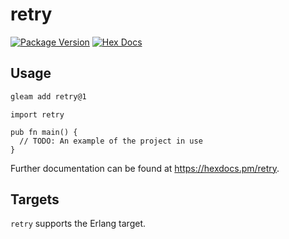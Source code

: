 # retry

[![Package Version](https://img.shields.io/hexpm/v/retry)](https://hex.pm/packages/retry)
[![Hex Docs](https://img.shields.io/badge/hex-docs-ffaff3)](https://hexdocs.pm/retry/)

## Usage

```sh
gleam add retry@1
```
```gleam
import retry

pub fn main() {
  // TODO: An example of the project in use
}
```

Further documentation can be found at <https://hexdocs.pm/retry>.

## Targets

`retry` supports the Erlang target.
